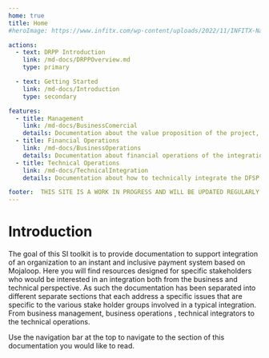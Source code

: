 ```yaml
---
home: true
title: Home
#heroImage: https://www.infitx.com/wp-content/uploads/2022/11/INFITX-Name-and-Text-Cropped--1024x344.png

actions:
  - text: DRPP Introduction
    link: /md-docs/DRPPOverview.md
    type: primary

  - text: Getting Started
    link: /md-docs/Introduction
    type: secondary

features:
  - title: Management
    link: /md-docs/BusinessComercial
    details: Documentation about the value proposition of the project, the commercial viability of the integration. The intended audience is the business leadership responsible for strategic and commercial decisions. 
  - title: Financial Operations
    link: /md-docs/BusinessOperations
    details: Documentation about financial operations of the integration. The target audience is DFSP staff who are focused on how the integration will work from an accounting point of view. They will be interested in the accounting schema, integration rules, settlement and fees implementation. 
  - title: Technical Operations
    link: /md-docs/TechnicalIntegration
    details: Documentation about how to technically integrate the DFSP by implementing a core connection to the DFSP sandbox and also how to prepare for production. This documentation has information to be used by developers.

footer:  THIS SITE IS A WORK IN PROGRESS AND WILL BE UPDATED REGULARLY
---
```

# Introduction
The goal of this SI toolkit is to provide documentation to support integration of an organization to an instant and inclusive payment system based on Mojaloop. Here you will find resources designed for specific stakeholders who would be interested in an integration both from the business and technical perspective. As such the documentation has been separated into different separate sections that each address a specific issues that are specific to the various stake holder groups involved in a typical integration. From business management, business operations , technical integrators to the technical operations.

Use the navigation bar at the top to navigate to the section of this documentation you would like to read.


[default-theme-home]: https://www.infitx.com/wp-content/uploads/2022/11/cropped-INFITX-Icon-White-Cropped-270x270.png#home-page
